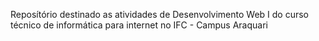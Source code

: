 Reposítório destinado as atividades de Desenvolvimento Web I do curso técnico de informática para internet no IFC - Campus Araquari
